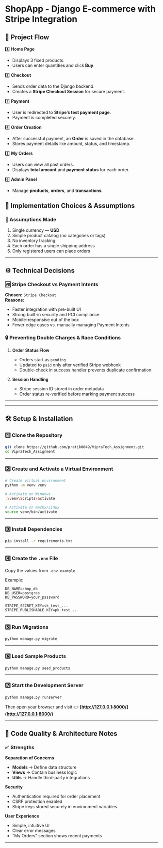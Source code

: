 # ShopApp - Django E-commerce with Stripe Integration

## 🔄 Project Flow

1️⃣ **Home Page**  
- Displays 3 fixed products.  
- Users can enter quantities and click **Buy**.

2️⃣ **Checkout**  
- Sends order data to the Django backend.  
- Creates a **Stripe Checkout Session** for secure payment.

3️⃣ **Payment**  
- User is redirected to **Stripe’s test payment page**.  
- Payment is completed securely.

4️⃣ **Order Creation**  
- After successful payment, an **Order** is saved in the database.  
- Stores payment details like amount, status, and timestamp.

5️⃣ **My Orders**  
- Users can view all past orders.  
- Displays **total amount** and **payment status** for each order.

6️⃣ **Admin Panel**  
- Manage **products**, **orders**, and **transactions**.

## 🧠 Implementation Choices & Assumptions

### 🔹 Assumptions Made
1. Single currency — **USD**
2. Simple product catalog (no categories or tags)
3. No inventory tracking
4. Each order has a single shipping address
5. Only registered users can place orders

---

## ⚙️ Technical Decisions

### 🆚 Stripe Checkout vs Payment Intents
**Chosen:** `Stripe Checkout`  
**Reasons:**
- Faster integration with pre-built UI
- Strong built-in security and PCI compliance
- Mobile-responsive out of the box
- Fewer edge cases vs. manually managing Payment Intents

### 🔒 Preventing Double Charges & Race Conditions
1. **Order Status Flow**
   - Orders start as `pending`
   - Updated to `paid` only after verified Stripe webhook  
   - Double-check in success handler prevents duplicate confirmation

2. **Session Handling**
   - Stripe session ID stored in order metadata  
   - Order status re-verified before marking payment success

---


---

## 🛠️ Setup & Installation

### 1️⃣ Clone the Repository

```bash
git clone https://github.com/pratik0049/VipraTech_Assignment.git
cd VipraTech_Assignment
```

---

### 2️⃣ Create and Activate a Virtual Environment

```bash
# Create virtual environment
python -m venv venv

# Activate on Windows
.\venv\Scripts\activate

# Activate on macOS/Linux
source venv/bin/activate
```

---

### 3️⃣ Install Dependencies

```bash
pip install -r requirements.txt
```

---

### 4️⃣ Create the `.env` File

Copy the values from `.env.example`

Example:

```env
DB_NAME=shop_db
DB_USER=postgres
DB_PASSWORD=your_password

STRIPE_SECRET_KEY=sk_test_...
STRIPE_PUBLISHABLE_KEY=pk_test_...
```

---

### 5️⃣ Run Migrations

```bash
python manage.py migrate
```

---

### 6️⃣ Load Sample Products

```bash
python manage.py seed_products
```

---

### 7️⃣ Start the Development Server

```bash
python manage.py runserver
```

Then open your browser and visit 👉 **[http://127.0.0.1:8000/](http://127.0.0.1:8000/)**

---

## 🧩 Code Quality & Architecture Notes

### ✅ Strengths

**Separation of Concerns**

* **Models** → Define data structure
* **Views** → Contain business logic
* **Utils** → Handle third-party integrations

**Security**

* Authentication required for order placement
* CSRF protection enabled
* Stripe keys stored securely in environment variables

**User Experience**

* Simple, intuitive UI
* Clear error messages
* “My Orders” section shows recent payments

---

